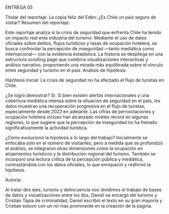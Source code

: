ENTREGA 05

Titular del reportaje: La copia feliz del Edén: ¿Es Chile un país seguro de visitar?
 Resumen del reportaje:

Este reportaje analiza si la crisis de seguridad que enfrenta Chile ha tenido un impacto real enla industria del turismo. Mediante el uso de datos oficiales sobre delitos,
flujos turísticos y tasas de ocupación hotelera, se busca confrontar la percepción de inseguridad —tanto mediática como internacional— con la evidencia estadística. 
La historia se despliega en una estructura scrolling page que combina visualizaciones interactivas y análisis narrativo, proponiendo una mirada más equilibrada sobre el vínculo entre seguridad y turismo en el país.
Análisis de hipótesis:

Hipótesis inicial:
La crisis de seguridad no ha afectado el flujo de turistas en Chile.

¿Se logró demostrar?
Sí. Si bien existen alertas internacionales y una cobertura mediática intensa sobre la situación de seguridad en el país, 
los datos muestran una recuperación progresiva en el flujo de turistas, especialmente desde 2022 en adelante. Las cifras de pernoctaciones y ocupación hotelera incluso han alcanzado niveles récord en algunas regiones, 
lo que sugiere que la percepción de inseguridad no ha frenado significativamente la actividad turística.

¿Cómo evolucionó la hipótesis a lo largo del trabajo?
Inicialmente se enfocaba solo en el número de visitantes, pero a medida que se profundizó el análisis, 
se integraron otras dimensiones como la ocupación en alojamientos turísticos y la distribución regional del turismo. También se incorporó una lectura crítica de la percepción pública y mediática, 
contrastándola con los datos oficiales, lo que enriqueció y reafirmó la hipótesis.

Autoría:

Al tratar dos ejes, turismo y delincuencia nos dividimos el trabajo de bases de datos y visualizaciones entre los dos, Daniel se encargó del turismo y Cristian Tapia de criminalidad,
Daniel escribió el texto en su gran mayoría y Cristian estuvo con un rol mas prominente en la creación de la página.
